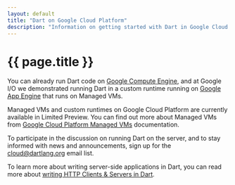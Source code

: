 ```yaml
---
layout: default
title: "Dart on Google Cloud Platform"
description: "Information on getting started with Dart in Google Cloud Platform using Google Compute Engine, Google Cloud Datastore, and Google App Engine."
---
```


# {{ page.title }}

You can already run Dart code on 
[Google Compute Engine](https://cloud.google.com/products/compute-engine/),
and at Google I/O we demonstrated running Dart in a custom runtime running on
 [Google App Engine](https://developers.google.com/appengine/)
that runs on Managed VMs.

Managed VMs and custom runtimes on Google Cloud Platform are currently available in Limited Preview. You can find out more about Managed VMs from [Google Cloud Platform Managed VMs](https://developers.google.com/cloud/managed-vms) documentation.

To participate in the discussion on running Dart on the server, and to stay informed with news and announcements, sign up for the
[cloud@dartlang.org](https://groups.google.com/a/dartlang.org/forum/?fromgroups#!forum/cloud)
email list.

To learn more about writing server-side applications in Dart, you can read more about [writing HTTP Clients & Servers in Dart](/docs/tutorials/httpserver/).

  <!--
<iframe style="display:block;margin: 0 auto;" autowidth="400" height="225" src="//www.youtube.com/embed/ytT2-kL9v2o" frameborder="0" allowfullscreen></iframe>
-->

